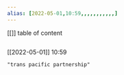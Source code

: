 ```yaml
---
alias: [2022-05-01,10:59,,,,,,,,,,,]
---
```

[[]]
table of content
```toc
```

[[2022-05-01]] 10:59

```query
"trans pacific partnership"
```
